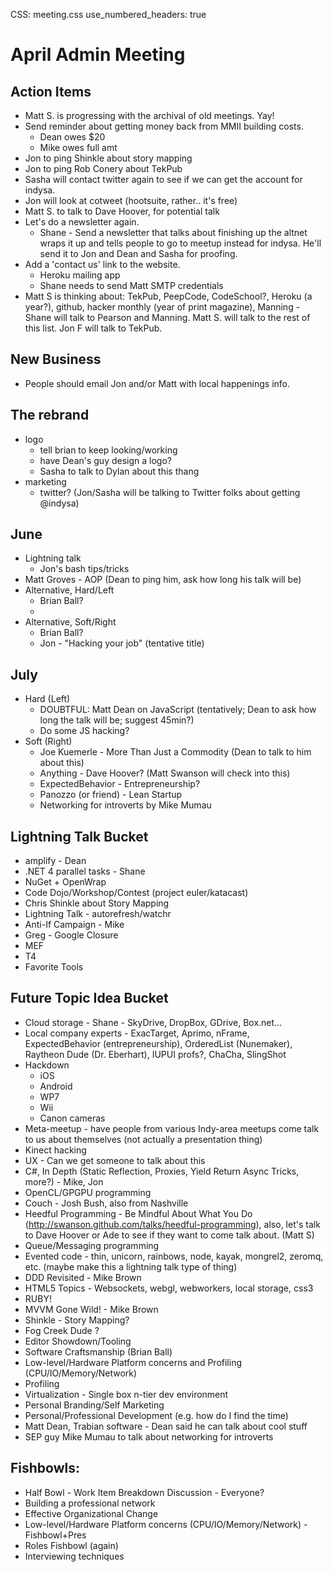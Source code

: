 CSS: meeting.css
use_numbered_headers: true

# April Admin Meeting

## Action Items
* Matt S. is progressing with the archival of old meetings. Yay!
* Send reminder about getting money back from MMII building costs.
  * Dean owes $20
  * Mike owes full amt
* Jon to ping Shinkle about story mapping
* Jon to ping Rob Conery about TekPub
* Sasha will contact twitter again to see if we can get the account for indysa.
* Jon will look at cotweet (hootsuite, rather.. it's free)
* Matt S. to talk to Dave Hoover, for potential talk
* Let's do a newsletter again.
  * Shane - Send a newsletter that talks about finishing up the altnet wraps it up and tells people to go to meetup instead for indysa.  He'll send it to Jon and Dean and Sasha for proofing.
* Add a 'contact us' link to the website.
  * Heroku mailing app
  * Shane needs to send Matt SMTP credentials
* Matt S is thinking about: TekPub, PeepCode, CodeSchool?, Heroku (a year?), github, hacker monthly (year of print magazine), Manning - Shane will talk to Pearson and Manning.  Matt S. will talk to the rest of this list.  Jon F will talk to TekPub.


## New Business
* People should email Jon and/or Matt with local happenings info.

## The rebrand
* logo
  * tell brian to keep looking/working
  * have Dean's guy design a logo?
  * Sasha to talk to Dylan about this thang
* marketing
  * twitter? (Jon/Sasha will be talking to Twitter folks about getting @indysa)

## June
* Lightning talk
  * Jon's bash tips/tricks
* Matt Groves - AOP (Dean to ping him, ask how long his talk will be)
* Alternative, Hard/Left
  * Brian Ball?
  * 
* Alternative, Soft/Right
  * Brian Ball?
  * Jon - "Hacking your job" (tentative title)

## July
* Hard (Left)
  * DOUBTFUL: Matt Dean on JavaScript (tentatively; Dean to ask how long the talk will be; suggest 45min?)
  * Do some JS hacking?
* Soft (Right)
  * Joe Kuemerle - More Than Just a Commodity (Dean to talk to him about this)
  * Anything - Dave Hoover? (Matt Swanson will check into this)
  * ExpectedBehavior - Entrepreneurship?
  * Panozzo (or friend) - Lean Startup
  * Networking for introverts by Mike Mumau


## Lightning Talk Bucket
* amplify - Dean
* .NET 4 parallel tasks - Shane
* NuGet + OpenWrap
* Code Dojo/Workshop/Contest (project euler/katacast)
* Chris Shinkle about Story Mapping
* Lightning Talk - autorefresh/watchr
* Anti-If Campaign - Mike
* Greg - Google Closure
* MEF
* T4
* Favorite Tools

## Future Topic Idea Bucket
* Cloud storage - Shane - SkyDrive, DropBox, GDrive, Box.net...
* Local company experts - ExacTarget, Aprimo, nFrame, ExpectedBehavior (entrepreneurship), OrderedList (Nunemaker), Raytheon Dude (Dr. Eberhart), IUPUI profs?, ChaCha, SlingShot
* Hackdown
  * iOS
  * Android
  * WP7
  * Wii
  * Canon cameras
* Meta-meetup - have people from various Indy-area meetups come talk to us about themselves (not actually a presentation thing)
* Kinect hacking
* UX - Can we get someone to talk about this
* C#, In Depth (Static Reflection, Proxies, Yield Return Async Tricks, more?) - Mike, Jon
* OpenCL/GPGPU programming
* Couch - Josh Bush, also from Nashville
* Heedful Programming - Be Mindful About What You Do (http://swanson.github.com/talks/heedful-programming), also, let's talk to Dave Hoover or Ade to see if they want to come talk about. (Matt S)
* Queue/Messaging programming
* Evented code - thin, unicorn, rainbows, node, kayak, mongrel2, zeromq, etc. (maybe make this a lightning talk type of thing)
* DDD Revisited - Mike Brown
* HTML5 Topics - Websockets, webgl, webworkers, local storage, css3
* RUBY!
* MVVM Gone Wild! - Mike Brown
* Shinkle - Story Mapping?
* Fog Creek Dude ?
* Editor Showdown/Tooling
* Software Craftsmanship (Brian Ball)
* Low-level/Hardware Platform concerns and Profiling (CPU/IO/Memory/Network)
* Profiling 
* Virtualization - Single box n-tier dev environment
* Personal Branding/Self Marketing
* Personal/Professional Development (e.g. how do I find the time)
* Matt Dean, Trabian software - Dean said he can talk about cool stuff
* SEP guy Mike Mumau to talk about networking for introverts

## Fishbowls:
* Half Bowl - Work Item Breakdown Discussion - Everyone?
* Building a professional network
* Effective Organizational Change
* Low-level/Hardware Platform concerns (CPU/IO/Memory/Network) - Fishbowl+Pres
* Roles Fishbowl (again)
* Interviewing techniques
